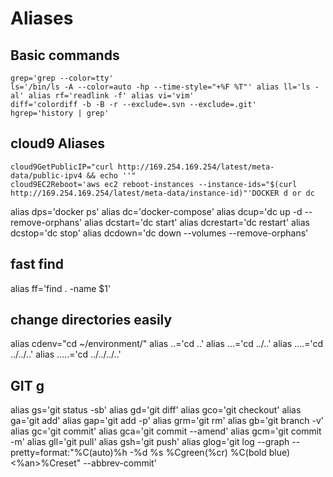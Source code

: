 # Aliases

## Basic commands

```
grep='grep --color=tty'
ls='/bin/ls -A --color=auto -hp --time-style="+%F %T"' alias ll='ls -al' alias rf='readlink -f' alias vi='vim' 
diff='colordiff -b -B -r --exclude=.svn --exclude=.git' 
hgrep='history | grep'
```

## cloud9 Aliases

```
cloud9GetPublicIP="curl http://169.254.169.254/latest/meta-data/public-ipv4 && echo ''" 
cloud9EC2Reboot='aws ec2 reboot-instances --instance-ids="$(curl http://169.254.169.254/latest/meta-data/instance-id)"'DOCKER d or dc
```

alias dps='docker ps' alias dc='docker-compose' alias dcup='dc up -d --remove-orphans' alias dcstart='dc start' alias dcrestart='dc restart' alias dcstop='dc stop' alias dcdown='dc down --volumes --remove-orphans'

## fast find

alias ff='find . -name $1'

## change directories easily

alias cdenv="cd \~/environment/" alias ..='cd ..' alias ...='cd ../..' alias ....='cd ../../..' alias .....='cd ../../../..'

## GIT g

alias gs='git status -sb' alias gd='git diff' alias gco='git checkout' alias ga='git add' alias gap='git add -p' alias grm='git rm' alias gb='git branch -v' alias gc='git commit' alias gca='git commit --amend' alias gcm='git commit -m' alias gll='git pull' alias gsh='git push' alias glog='git log --graph --pretty=format:"%C(auto)%h -%d %s %Cgreen(%cr) %C(bold blue)<%an>%Creset" --abbrev-commit'
